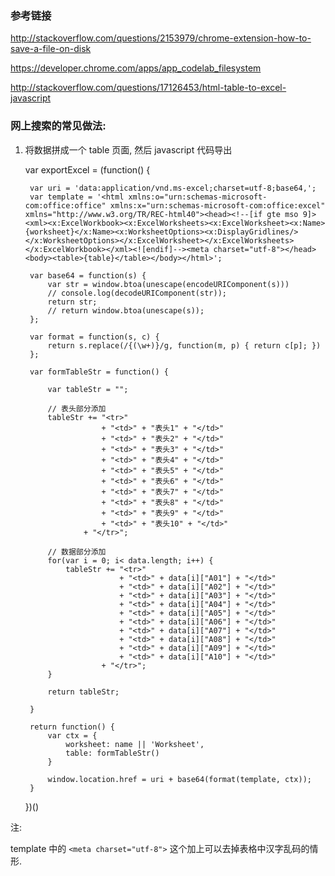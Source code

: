 ### 参考链接

<http://stackoverflow.com/questions/2153979/chrome-extension-how-to-save-a-file-on-disk>

<https://developer.chrome.com/apps/app_codelab_filesystem>

<http://stackoverflow.com/questions/17126453/html-table-to-excel-javascript>

### 网上搜索的常见做法:

1. 将数据拼成一个 table 页面, 然后 javascript 代码导出

	var exportExcel = (function() {

		var uri = 'data:application/vnd.ms-excel;charset=utf-8;base64,';
		var template = '<html xmlns:o="urn:schemas-microsoft-com:office:office" xmlns:x="urn:schemas-microsoft-com:office:excel" xmlns="http://www.w3.org/TR/REC-html40"><head><!--[if gte mso 9]><xml><x:ExcelWorkbook><x:ExcelWorksheets><x:ExcelWorksheet><x:Name>{worksheet}</x:Name><x:WorksheetOptions><x:DisplayGridlines/></x:WorksheetOptions></x:ExcelWorksheet></x:ExcelWorksheets></x:ExcelWorkbook></xml><![endif]--><meta charset="utf-8"></head><body><table>{table}</table></body></html>';

		var base64 = function(s) { 
			var str = window.btoa(unescape(encodeURIComponent(s))) 
			// console.log(decodeURIComponent(str));
			return str;
			// return window.btoa(unescape(s));
		};

		var format = function(s, c) {
			return s.replace(/{(\w+)}/g, function(m, p) { return c[p]; }) 
		};

		var formTableStr = function() {

			var tableStr = "";

			// 表头部分添加
			tableStr += "<tr>"
						+ "<td>" + "表头1" + "</td>"
						+ "<td>" + "表头2" + "</td>"
						+ "<td>" + "表头3" + "</td>"
						+ "<td>" + "表头4" + "</td>"
						+ "<td>" + "表头5" + "</td>"
						+ "<td>" + "表头6" + "</td>"
						+ "<td>" + "表头7" + "</td>"
						+ "<td>" + "表头8" + "</td>"
						+ "<td>" + "表头9" + "</td>"
						+ "<td>" + "表头10" + "</td>"
					+ "</tr>";

			// 数据部分添加
			for(var i = 0; i< data.length; i++) {
				tableStr += "<tr>"
							+ "<td>" + data[i]["A01"] + "</td>"
							+ "<td>" + data[i]["A02"] + "</td>"
							+ "<td>" + data[i]["A03"] + "</td>"
							+ "<td>" + data[i]["A04"] + "</td>"
							+ "<td>" + data[i]["A05"] + "</td>"
							+ "<td>" + data[i]["A06"] + "</td>"
							+ "<td>" + data[i]["A07"] + "</td>"
							+ "<td>" + data[i]["A08"] + "</td>"
							+ "<td>" + data[i]["A09"] + "</td>"
							+ "<td>" + data[i]["A10"] + "</td>"
						+ "</tr>";
			}

			return tableStr;

		}

		return function() {
			var ctx = {
				worksheet: name || 'Worksheet', 
				table: formTableStr()
			}

			window.location.href = uri + base64(format(template, ctx));
		}

	})()

注: 

template 中的 `<meta charset="utf-8">` 这个加上可以去掉表格中汉字乱码的情形.